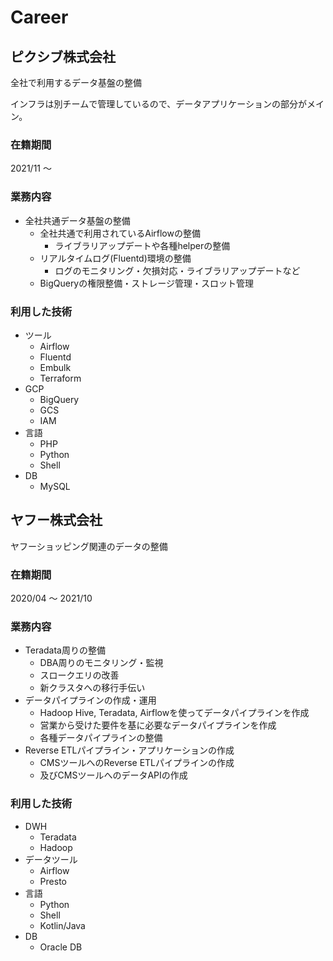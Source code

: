 # Career
## ピクシブ株式会社
全社で利用するデータ基盤の整備

インフラは別チームで管理しているので、データアプリケーションの部分がメイン。

### 在籍期間
2021/11 ～

### 業務内容
- 全社共通データ基盤の整備
  - 全社共通で利用されているAirflowの整備
    - ライブラリアップデートや各種helperの整備
  - リアルタイムログ(Fluentd)環境の整備
    - ログのモニタリング・欠損対応・ライブラリアップデートなど
  - BigQueryの権限整備・ストレージ管理・スロット管理
  
### 利用した技術
- ツール
  - Airflow
  - Fluentd
  - Embulk
  - Terraform
- GCP
  - BigQuery
  - GCS
  - IAM
- 言語
  - PHP
  - Python
  - Shell
- DB
  - MySQL

## ヤフー株式会社
ヤフーショッピング関連のデータの整備

### 在籍期間
2020/04  ～ 2021/10

### 業務内容
- Teradata周りの整備
  - DBA周りのモニタリング・監視
  - スロークエリの改善
  - 新クラスタへの移行手伝い
- データパイプラインの作成・運用
  - Hadoop Hive, Teradata, Airflowを使ってデータパイプラインを作成
  - 営業から受けた要件を基に必要なデータパイプラインを作成
  - 各種データパイプラインの整備
- Reverse ETLパイプライン・アプリケーションの作成
  - CMSツールへのReverse ETLパイプラインの作成
  - 及びCMSツールへのデータAPIの作成

### 利用した技術
- DWH
  - Teradata
  - Hadoop
- データツール
  - Airflow
  - Presto
- 言語
  - Python
  - Shell
  - Kotlin/Java
- DB
  - Oracle DB